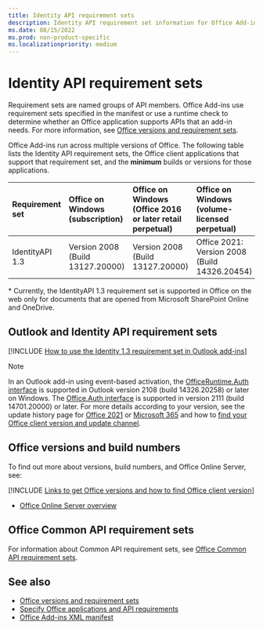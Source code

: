 ```yaml
---
title: Identity API requirement sets
description: Identity API requirement set information for Office Add-ins.
ms.date: 08/15/2022
ms.prod: non-product-specific
ms.localizationpriority: medium
---
```


# Identity API requirement sets

Requirement sets are named groups of API members. Office Add-ins use requirement sets specified in the manifest or use a runtime check to determine whether an Office application supports APIs that an add-in needs. For more information, see [Office versions and requirement sets](/office/dev/add-ins/develop/office-versions-and-requirement-sets).

Office Add-ins run across multiple versions of Office. The following table lists the Identity API requirement sets, the Office client applications that support that requirement set, and the **minimum** builds or versions for those applications.

|  Requirement set  |  Office on Windows<br>(subscription) | Office on Windows<br>(Office 2016 or later retail perpetual)  | Office on Windows<br>(volume-licensed perpetual)  |  Office on Mac  |  Office on iPad  | Office on the web  |  
|:-----|:-----|:-----|:-----|:-----|:-----|:-----|
| IdentityAPI 1.3  | Version 2008 (Build 13127.20000) | Version 2008 (Build 13127.20000) | Office 2021: Version 2008 (Build 14326.20454) | 16.40 | Not supported | Microsoft SharePoint Online and OneDrive\* |

\* Currently, the IdentityAPI 1.3 requirement set is supported in Office on the web only for documents that are opened from Microsoft SharePoint Online and OneDrive.

## Outlook and Identity API requirement sets

[!INCLUDE [How to use the Identity 1.3 requirement set in Outlook add-ins](../../includes/outlook-identity-13-note.md)]

> [!NOTE]
> In an Outlook add-in using event-based activation, the [OfficeRuntime.Auth interface](/javascript/api/office-runtime/officeruntime.auth) is supported in Outlook version 2108 (build 14326.20258) or later on Windows. The [Office.Auth interface](/javascript/api/office/office.auth) is supported in version 2111 (build 14701.20000) or later. For more details according to your version, see the update history page for [Office 2021](/officeupdates/update-history-office-2021) or [Microsoft 365](/officeupdates/update-history-office365-proplus-by-date) and how to [find your Office client version and update channel](https://support.microsoft.com/office/932788b8-a3ce-44bf-bb09-e334518b8b19).

## Office versions and build numbers

To find out more about versions, build numbers, and Office Online Server, see:

[!INCLUDE [Links to get Office versions and how to find Office client version](../../includes/links-get-office-versions-builds.md)]
- [Office Online Server overview](/officeonlineserver/office-online-server-overview)

## Office Common API requirement sets

For information about Common API requirement sets, see [Office Common API requirement sets](office-add-in-requirement-sets.md).

## See also

- [Office versions and requirement sets](/office/dev/add-ins/develop/office-versions-and-requirement-sets)
- [Specify Office applications and API requirements](/office/dev/add-ins/develop/specify-office-hosts-and-api-requirements)
- [Office Add-ins XML manifest](/office/dev/add-ins/develop/add-in-manifests)
